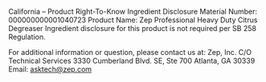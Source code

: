  
 
 
California – Product Right-To-Know Ingredient Disclosure 
Material Number: 000000000001040723 
Product Name: Zep Professional Heavy Duty Citrus Degreaser 
Ingredient disclosure for this product is not required per SB 258 Regulation. 
 
For additional information or question, please contact us at: 
Zep, Inc. 
C/O Technical Services 
3330 Cumberland Blvd. SE, Ste 700 
Atlanta, GA 30339 
Email: asktech@zep.com 
 
 
 
 
